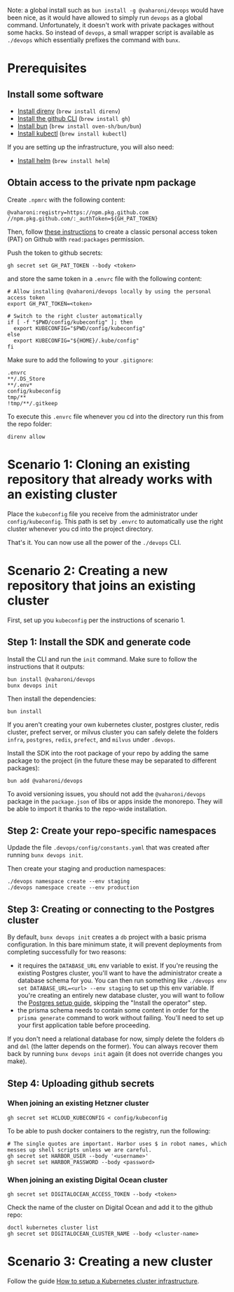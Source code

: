 Note: a global install such as `bun install -g @vaharoni/devops` would have been nice, as it would have allowed to simply run `devops` as a global command. Unfortunately, it doesn't work with private packages without some hacks. So instead of `devops`, a small wrapper script is available as `./devops` which essentially prefixes the command with `bunx`.

# Prerequisites

## Install some software

- [Install direnv](https://direnv.net/docs/installation.html) (`brew install direnv`)
- [Install the github CLI](https://cli.github.com/) (`brew install gh`)
- [Install bun](https://bun.sh/docs/installation) (`brew install oven-sh/bun/bun`)
- [Install kubectl](https://kubernetes.io/docs/tasks/tools/) (`brew install kubectl`)

If you are setting up the infrastructure, you will also need:

- [Install helm](https://helm.sh/docs/intro/install/) (`brew install helm`)

## Obtain access to the private npm package

Create `.npmrc` with the following content:

```text
@vaharoni:registry=https://npm.pkg.github.com
//npm.pkg.github.com/:_authToken=${GH_PAT_TOKEN}
```

Then, follow [these instructions][1] to create a classic personal access token (PAT) on Github with `read:packages` permission.

[1]: https://docs.github.com/en/authentication/keeping-your-account-and-data-secure/managing-your-personal-access-tokens#creating-a-fine-grained-personal-access-token

Push the token to github secrets:

```shell
gh secret set GH_PAT_TOKEN --body <token>
```

and store the same token in a `.envrc` file with the following content:

```shell
# Allow installing @vaharoni/devops locally by using the personal access token
export GH_PAT_TOKEN=<token>

# Switch to the right cluster automatically
if [ -f "$PWD/config/kubeconfig" ]; then
  export KUBECONFIG="$PWD/config/kubeconfig"
else
  export KUBECONFIG="${HOME}/.kube/config"
fi
```

Make sure to add the following to your `.gitignore`:
```text
.envrc
**/.DS_Store
**/.env*
config/kubeconfig
tmp/**
!tmp/**/.gitkeep
```

To execute this `.envrc` file whenever you cd into the directory run this from the repo folder:

```shell
direnv allow
```

# Scenario 1: Cloning an existing repository that already works with an existing cluster

Place the `kubeconfig` file you receive from the administrator under `config/kubeconfig`. This path is set by `.envrc` to automatically use the right cluster whenever you cd into the project directory.

That's it. You can now use all the power of the `./devops` CLI.

# Scenario 2: Creating a new repository that joins an existing cluster

First, set up you `kubeconfig` per the instructions of scenario 1.

## Step 1: Install the SDK and generate code

Install the CLI and run the `init` command. Make sure to follow the instructions that it outputs:
```shell
bun install @vaharoni/devops
bunx devops init
```

Then install the dependencies:
```shell
bun install
```

If you aren't creating your own kubernetes cluster, postgres cluster, redis cluster, prefect server, or milvus cluster you can safely delete the folders `infra`, `postgres`, `redis`, `prefect`, and `milvus` under `.devops`.

Install the SDK into the root package of your repo by adding the same package to the project (in the future these may be separated to different packages):

```shell
bun add @vaharoni/devops
```

To avoid versioning issues, you should not add the `@vaharoni/devops` package in the `package.json` of libs or apps inside the monorepo. They will be able to import it thanks to the repo-wide installation.

## Step 2: Create your repo-specific namespaces

Updade the file `.devops/config/constants.yaml` that was created after running `bunx devops init`.

Then create your staging and production namespaces:
```shell
./devops namespace create --env staging
./devops namespace create --env production
```

## Step 3: Creating or connecting to the Postgres cluster

By default, `bunx devops init` creates a `db` project with a basic prisma configuration. In this bare minimum state, it will prevent deployments from completing successfully for two reasons:
- it requires the `DATABASE_URL` env variable to exist. If you're reusing the existing Postgres cluster, you'll want to have the administrator create a database schema for you. You can then run something like `./devops env set DATABASE_URL=<url> --env staging` to set up this env variable. If you're creating an entirely new database cluster, you will want to follow the [Postgres setup guide](./infra/Postgres.md), skipping the "Install the operator" step.
- the prisma schema needs to contain some content in order for the `prisma generate` command to work without failing. You'll need to set up your first application table before proceeding.

If you don't need a relational database for now, simply delete the folders `db` and `dml` (the latter depends on the former). You can always recover them back by running `bunx devops init` again (it does not override changes you make).

## Step 4: Uploading github secrets

### When joining an existing Hetzner cluster

```shell
gh secret set HCLOUD_KUBECONFIG < config/kubeconfig
```

To be able to push docker containers to the registry, run the following:

```shell
# The single quotes are important. Harbor uses $ in robot names, which messes up shell scripts unless we are careful.
gh secret set HARBOR_USER --body '<username>'
gh secret set HARBOR_PASSWORD --body <password>
```

### When joining an existing Digital Ocean cluster

```shell
gh secret set DIGITALOCEAN_ACCESS_TOKEN --body <token>
```

Check the name of the cluster on Digital Ocean and add it to the github repo:

```shell
doctl kubernetes cluster list
gh secret set DIGITALOCEAN_CLUSTER_NAME --body <cluster-name>
```

# Scenario 3: Creating a new cluster

Follow the guide [How to setup a Kubernetes cluster infrastructure](./infra/README.md).